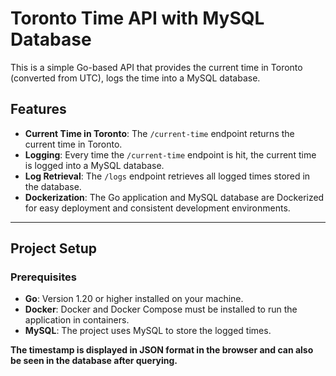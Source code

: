 # Toronto Time API with MySQL Database

This is a simple Go-based API that provides the current time in Toronto (converted from UTC), logs the time into a MySQL database.
## Features

- **Current Time in Toronto**: The `/current-time` endpoint returns the current time in Toronto.
- **Logging**: Every time the `/current-time` endpoint is hit, the current time is logged into a MySQL database.
- **Log Retrieval**: The `/logs` endpoint retrieves all logged times stored in the database.
- **Dockerization**: The Go application and MySQL database are Dockerized for easy deployment and consistent development environments.

---



## Project Setup

### Prerequisites

- **Go**: Version 1.20 or higher installed on your machine.
- **Docker**: Docker and Docker Compose must be installed to run the application in containers.
- **MySQL**: The project uses MySQL to store the logged times.



**The timestamp is displayed in JSON format in the browser and can also be seen in the database after querying.**

